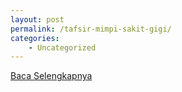 ```yaml
---
layout: post
permalink: /tafsir-mimpi-sakit-gigi/
categories:
    - Uncategorized
---
```


[Baca Selengkapnya](/04)
